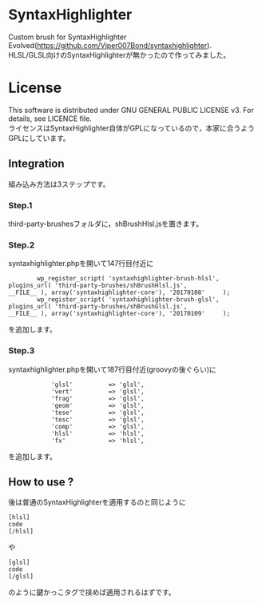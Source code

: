 ﻿# SyntaxHighlighter
Custom brush for SyntaxHighlighter Evolved(<https://github.com/Viper007Bond/syntaxhighlighter>).  
HLSL/GLSL向けのSyntaxHighlighterが無かったので作ってみました。  

# License
This software is distributed under GNU GENERAL PUBLIC LICENSE v3. For details, see LICENCE file.  
ライセンスはSyntaxHighlighter自体がGPLになっているので，本家に合うようGPLにしています。  

## Integration
組み込み方法は3ステップです。  

### Step.1  
third-party-brushesフォルダに，shBrushHlsl.jsを置きます。  

### Step.2  
syntaxhighlighter.phpを開いて147行目付近に  

~~~~~{.php}
		wp_register_script( 'syntaxhighlighter-brush-hlsl',       plugins_url( 'third-party-brushes/shBrushHlsl.js',              __FILE__ ), array('syntaxhighlighter-core'), '20170108'     );
		wp_register_script( 'syntaxhighlighter-brush-glsl',       plugins_url( 'third-party-brushes/shBrushGlsl.js',              __FILE__ ), array('syntaxhighlighter-core'), '20170109'     );		
~~~~~

を追加します。

### Step.3  

syntaxhighlighter.phpを開いて187行目付近(groovyの後ぐらい)に  
~~~~~{.php}
			'glsl'          => 'glsl',
			'vert'          => 'glsl',
			'frag'          => 'glsl',
			'geom'          => 'glsl',
			'tese'          => 'glsl',
			'tesc'          => 'glsl',
			'comp'          => 'glsl',
			'hlsl'          => 'hlsl',
			'fx'            => 'hlsl',
~~~~~
を追加します。  

## How to use ?

後は普通のSyntaxHighlighterを適用するのと同じように  

~~~~~{.html}
[hlsl]
code
[/hlsl]
~~~~~

や 

~~~~~{.html}
[glsl]
code
[/glsl]
~~~~~~

のように鍵かっこタグで挟めば適用されるはずです。  

